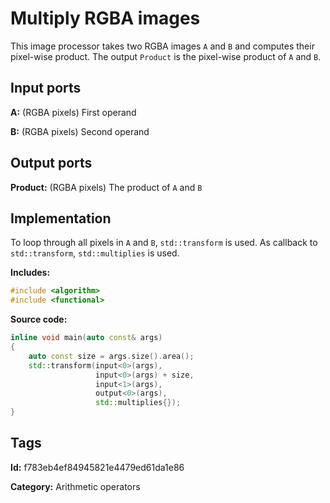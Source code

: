 # Multiply RGBA images

This image processor takes two RGBA images `A` and `B` and computes their pixel-wise product.
The output `Product` is the pixel-wise product of `A` and `B`.

## Input ports

__A:__ (RGBA pixels) First operand

__B:__ (RGBA pixels) Second operand

## Output ports

__Product:__ (RGBA pixels) The product of `A` and `B`

## Implementation

To loop through all pixels in `A` and `B`, `std::transform` is used. As callback to
`std::transform`, `std::multiplies` is used.

__Includes:__

```c++
#include <algorithm>
#include <functional>
```

__Source code:__

```c++
inline void main(auto const& args)
{
	auto const size = args.size().area();
	std::transform(input<0>(args),
	               input<0>(args) + size,
	               input<1>(args),
	               output<0>(args),
	               std::multiplies{});
}
```

## Tags

__Id:__ f783eb4ef84945821e4479ed61da1e86

__Category:__ Arithmetic operators